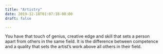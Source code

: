 ```yaml
---
title: "Artistry"
date: 2019-12-18T01:07:18-08:00
draft: false

---
```


You have that touch of genius, creative edge and skill that sets a person apart from others in the same field. It is the difference between competence and a quality that sets the artist’s work above all others in their field.